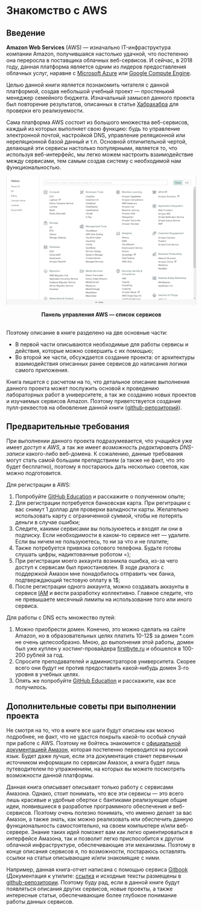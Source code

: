 # Знакомство с AWS

## Введение

**Amazon Web Services** (AWS) — изначально IT-инфраструктура компании Amazon,
получившаяся настолько удачной, что постепенно она переросла в поставщика
облачных веб-сервисов. И сейчас, в 2018 году, данная платформа является одним
из лидеров предоставления облачных услуг, наравне с
[Microsoft Azure](https://azure.microsoft.com) или
[Google Compute Engine](https://cloud.google.com/compute/).

Целью данной книги является познакомить читателя с данной платформой,
создав небольшой учебный проект — простенький менеджер семейного бюджета.
Изначальный замысел данного проекта был повторение результатов, описанных в
статье [Хабрахабра](https://habrahabr.ru/post/334146/) для проверки
его реализуемости.

Сама платформа AWS состоит из большого множества веб-сервисов, каждый
из которых выполняет свою функцию: будь то управление электронной почтой,
настройкой DNS, управление реляционной или нереляционной базой данный и т.п.
Основной отличительной чертой, делающей эти сервисы настолько популярными,
является то, что используя веб-интерфейс, мы легко можем настроить взаимодействие
между сервисами, тем самым создав систему с необходимой нам функциональностью.

![Множество сервисов AWS](img/services.png)
<p>
<center><b>Панель управления AWS — список сервисов</b></center><br/>
</p>

Поэтому описание в книге разделено на две основные части:

* В первой части описываются необходимые для работы сервисы и действия,
    которые можно совершить с их помощью;
* Во второй же части, обсуждается создание проекта:
    от архитектуры взаимодействия описанных ранее сервисов до написания
    логики самого приложения.

Книга пишется с расчетом на то, что детальное описание выполнения данного проекта
может послужить основой к проведению лабораторных работ в университете, а так
же созданию новых проектов и изучаемых сервисов Amazon. Поэтому
приветствуется создание пулл-реквестов на обновление данной книги
([github-репозиторий](https://github.com/Suhoy95/aws-bootstrap-pdf)).

## Предварительные требования

При выполнении данного проекта подразумевается, что учащийся уже
имеет *доступ к AWS*, а так же имеет *возможность редактировать DNS-записи*
какого-либо веб-домена. К сожалению, данные требования могут стать самой
большим препядствием (а также не факт, что это будет бесплатно),
поэтому я постараюсь дать несколько советов, как можно подготовится.

Для регистрации в AWS:
1. Попробуйте [GitHub Education](https://tproger.ru/articles/free-from-github/) и
расскажите о полученном опыте;
2. Для регистрации потребуется банковская карта. При регитрации с вас снимут 1 доллар
для проверки валидности карты. Желательно использовать карту с ограниченной суммой,
чтобы не потерять деньги в случае ошибки;
3. Следите, какими сервисами вы пользуюетесь и входят ли они в подписку. Если
необходимости в каком-то сервисе нет — удалите. Если вы ничем не пользуюетесь, то
ни за что и не платите;
4. Также потребуется привязка сотового телефона. Будьте готовы слушать цифры,
надиктованные роботом =);
5. При регистрации моего аккаунта возникла ошибка, из-за чего доступ к сервисам был
приостановлен. В ходе диалога с поддержкой Амазон мне понадобилось отправить
чек банка, подтверждающий тестовую оплату в 1$;
6. После регистрации одного аккаунта, можно создавать аккаунты в сервисе [IAM](services/iam.md)
и вести разработку коллективно. Главное следите, что не превышаете месячный лимиты на использование того или иного сервиса.

Для работы с DNS есть множество путей:
1. Можно приобрести домен. Конечно, это можно сделать на сайте Amazon, но в
образовательных целях платить 10-12$ за домен *.com не очень целесообразно.
Мною, до выполнения этой работы, домен был уже куплен у хостинг-провайдера
[firstbyte.ru](https://firstbyte.ru/) и обошелся в 100-200 рублей за год.
2. Спросите преподавателей и администраторов университета. Скорее всего они
будут не против предоставить какой-нибудь домен 3-го уровня в учебных целях.
3. Опять же попробуйте [GitHub Education](https://tproger.ru/articles/free-from-github/)
и расскажите, как все получилось.

## Дополнительные советы при выполнении проекта

Не смотря на то, что в книге все шаги будут описаны как можно подробнее, не
факт, что не удастся покрыть какой-то особый случай при работе с AWS.
Поэтому не бойтесь знакомится с
[официальной документацией Амазон](https://aws.amazon.com/ru/documentation/),
которая постепенно переводится на русский язык. Будет даже лучше, если эта
документация станет первичным источником информации по сервисам Амазон,
а книга будет лишь путеводителем по упражнениям, на которых вы можете
посмотреть возможности данной платформы.

Данная книга описывает описывает только работу с сервисами Амазона. Однако,
стоит понимать, что все эти сервисы — это всего лишь красивые и удобные обертки
с бантиками реализующие общие идеи, появившиеся в разработке программного
обеспечения и веб-сервисов. Поэтому очень полезно понимать, что именно
делает за вас Амазон, а также знать, как можно реализовать или обеспечить
данную функциональность самостоятельно, на своем компьютере и/или веб-сервере.
Знание таких идей поможет вам как легко ориентироваться в интерфейсе Амазона,
так и позволит легко приспособится к другом облачной инфраструктуре,
обеспечивающие эти механизмы. Поэтому в конце описания сервисов я, по возможности,
постараюсь оставлять ссылки на статьи описывающие и/или знакомящие с ними.

Например, данная книга-отчет написана с помощью сервиса [Gitbook](http://gitbook.com/)
(Документация к утилите: [ссылка](https://toolchain.gitbook.com) и исходные
тексты размещены в [github-репозитории](https://github.com/Suhoy95/aws-bootstrap-pdf).
Поэтому буду рад, если в данной книге будут появляться описания других сервисов,
новые проекты, а также интересные статьи, обеспечивающие более глубокое понимание
работы данных сервисов.
